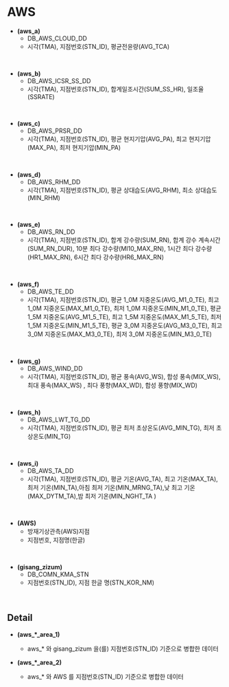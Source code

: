 # AWS

+ **(aws_a)** 
  + DB_AWS_CLOUD_DD 
  + 시각(TMA), 지점번호(STN_ID), 평균전윤량(AVG_TCA)
<br/>

+ **(aws_b)** 
  + DB_AWS_ICSR_SS_DD 
  + 시각(TMA), 지점번호(STN_ID), 합계일조시간(SUM_SS_HR), 일조율(SSRATE)
<br/>

+ **(aws_c)**	   
  + DB_AWS_PRSR_DD	
  + 시각(TMA), 지점번호(STN_ID), 평균 현지기압(AVG_PA), 최고 현지기압(MAX_PA), 최저 현지기압(MIN_PA)
<br/>

+ **(aws_d)**		
  + DB_AWS_RHM_DD
  + 시각(TMA), 지점번호(STN_ID), 평균 상대습도(AVG_RHM), 최소 상대습도(MIN_RHM)
<br/>

+ **(aws_e)**
  + DB_AWS_RN_DD		
  + 시각(TMA), 지점번호(STN_ID), 합계 강수량(SUM_RN), 합계 강수 계속시간(SUM_RN_DUR), 10분 최다 강수량(MI10_MAX_RN), 1시간 최다 강수량(HR1_MAX_RN), 6시간 최다 강수량(HR6_MAX_RN)
<br/>

+	**(aws_f)**
	+ DB_AWS_TE_DD	
	+ 시각(TMA), 지점번호(STN_ID), 평균 1_0M 지중온도(AVG_M1_0_TE), 최고 1_0M 지중온도(MAX_M1_0_TE), 최저 1_0M 지중온도(MIN_M1_0_TE), 평균 1_5M 지중온도(AVG_M1_5_TE), 최고 1_5M 지중온도(MAX_M1_5_TE), 최저 1_5M 지중온도(MIN_M1_5_TE), 평균 3_0M 지중온도(AVG_M3_0_TE), 최고 3_0M 지중온도(MAX_M3_0_TE), 최저 3_0M 지중온도(MIN_M3_0_TE)
<br/>

+	**(aws_g)**
	+ DB_AWS_WIND_DD
	+ 시각(TMA), 지점번호(STN_ID), 평균 풍속(AVG_WS), 합성 풍속(MIX_WS), 최대 풍속(MAX_WS) , 최다 풍향(MAX_WD), 합성 풍향(MIX_WD)
<br/>

+ **(aws_h)**
  +  DB_AWS_LWT_TG_DD
  + 시각(TMA), 지점번호(STN_ID), 평균 최저 초상온도(AVG_MIN_TG), 최저 초상온도(MIN_TG)
<br/>

+ **(aws_i)**
  + DB_AWS_TA_DD		
  + 시각(TMA), 지점번호(STN_ID), 평균 기온(AVG_TA), 최고 기온(MAX_TA), 최저 기온(MIN_TA),아침 최저 기온(MIN_MRNG_TA),낮 최고 기온(MAX_DYTM_TA),밤 최저 기온(MIN_NGHT_TA )
<br/>

+ **(AWS)**
  +  방재기상관측(AWS)지점
  + 지점번호, 지점명(한글)
<br/>

+ **(gisang_zizum)**
  + DB_COMN_KMA_STN		
  + 지점번호(STN_ID), 지점 한글 명(STN_KOR_NM)
<br/>


## Detail
+ **(aws_*_area_1)**
	+ aws_* 와 gisang_zizum 을(를) 지점번호(STN_ID) 기준으로 병합한 데이터

+ **(aws_*_area_2)**
	+ aws_* 와 AWS 를 지점번호(STN_ID) 기준으로 병합한 데이터
	
